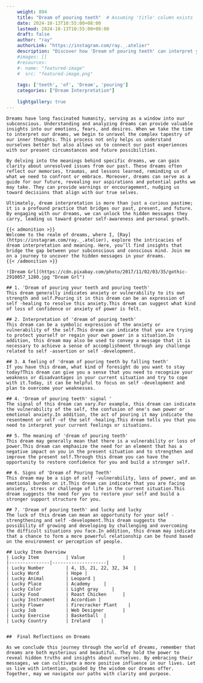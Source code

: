```yaml
---
    weight: 894
    title: "Dream of pouring teeth"  # Assuming 'title' column exists
    date: 2024-10-13T10:55:00+08:00
    lastmod: 2024-10-13T10:55:00+08:00
    draft: false
    author: "ray"
    authorLink: "https://instagram.com/ray._.atelier"
    description: "Discover how 'Dream of pouring teeth' can interpret your future and uncover its significant meanings in your life."
    #images: []
    #resources:
    #- name: "featured-image"
    #  src: "featured-image.png"
    
    tags: ['teeth', 'of', 'Dream', 'pouring']
    categories: ["Dream Interpretation"]
    
    lightgallery: true
---
```

    
    Dreams have long fascinated humanity, serving as a window into our subconscious. Understanding and analyzing dreams can provide valuable insights into our emotions, fears, and desires. When we take the time to interpret our dreams, we begin to unravel the complex tapestry of our inner thoughts. This process not only helps us understand ourselves better but also allows us to connect our past experiences with our present circumstances and future possibilities.
    
    By delving into the meanings behind specific dreams, we can gain clarity about unresolved issues from our past. These dreams often reflect our memories, traumas, and lessons learned, reminding us of what we need to confront or embrace. Moreover, dreams can serve as a guide for our future, revealing our aspirations and potential paths we may take. They can provide warnings or encouragement, nudging us toward decisions that align with our true selves.
    
    Ultimately, dream interpretation is more than just a curious pastime; it is a profound practice that bridges our past, present, and future. By engaging with our dreams, we can unlock the hidden messages they carry, leading us toward greater self-awareness and personal growth.
    
    {{< admonition >}}
    Welcome to the realm of dreams, where I, [Ray](https://instagram.com/ray._.atelier), explore the intricacies of dream interpretation and meaning. Here, you’ll find insights that bridge the gap between your subconscious and conscious mind. Join me on a journey to uncover the hidden messages in your dreams.
    {{< /admonition >}}
    
    ![Dream Grl](https://cdn.pixabay.com/photo/2017/11/02/03/35/gothic-2910057_1280.jpg "Dream Grl")
    
    ## 1. 'Dream of pouring your teeth and pouring teeth'
    This dream generally indicates anxiety or vulnerability to its own strength and self.Pouring it in this dream can be an expression of self -healing to resolve this anxiety.This dream can suggest what kind of loss of confidence or anxiety of power is felt.
    
    ## 2. Interpretation of 'dream of pouring teeth'
    This dream can be a symbolic expression of the anxiety or vulnerability of the self.This dream can indicate that you are trying to protect yourself or regain your own power in a situation.In addition, this dream may also be used to convey a message that it is necessary to achieve a sense of accomplishment through any challenge related to self -assertion or self -development.
    
    ## 3. A feeling of 'dream of pouring teeth by falling teeth'
    If you have this dream, what kind of foresight do you want to stay today?This dream can give you a sense that you need to recognize your weakness or disadvantages in your current situation and try to cope with it.Today, it can be helpful to focus on self -development and plan to overcome your weaknesses.
    
    ## 4. 'Dream of pouring teeth' signal '
    The signal of this dream can vary.For example, this dream can indicate the vulnerability of the self, the confusion of one's own power or emotional anxiety.In addition, the act of pouring it may indicate the resentment or self -of the self -healing.This dream tells you that you need to interpret your current feelings or situations.
    
    ## 5. The meaning of 'dream of pouring teeth'
    This dream may generally mean that there is a vulnerability or loss of power.This dream can emphasize the need for an element that has a negative impact on you in the present situation and to strengthen and improve the present self.Through this dream you can have the opportunity to restore confidence for you and build a stronger self.
    
    ## 6. Signs of 'Dream of Pouring Teeth'
    This dream may be a sign of self -vulnerability, loss of power, and an emotional burden on it.This dream can indicate that you are facing anxiety, stress or challenge of life in the current situation.This dream suggests the need for you to restore your self and build a stronger support structure for you.
    
    ## 7. 'Dream of pouring teeth' and lucky and lucky
    The luck of this dream can mean an opportunity for your self -strengthening and self -development.This dream suggests the possibility of growing and developing by challenging and overcoming the difficult situations you face.In addition, this dream may indicate that a chance to form a more powerful relationship can be found based on the environment or perception of people.
    
    ## Lucky Item Overview
    | Lucky Item          | Value              |
    |---------------|--------------------|
    | Lucky Number        | 4, 15, 21, 22, 32, 34  |
    | Lucky Word          | Hope |
    | Lucky Animal        | Leopard |
    | Lucky Place         | Academy     |
    | Lucky Color         | Light gray     |
    | Lucky Food          | Roast Chicken      |
    | Lucky Instrument    | Accordion |
    | Lucky Flower        | Firecracker Plant    |
    | Lucky Job           | Web Designer       |
    | Lucky Exercise      | Basketball  |
    | Lucky Country       | Ireland    |
    
    
    ##  Final Reflections on Dreams
    
    As we conclude this journey through the world of dreams, remember that dreams are both mysterious and beautiful. They hold the power to reveal hidden truths and insights about ourselves. By embracing their messages, we can cultivate a more positive influence in our lives. Let us live with intention, guided by the wisdom our dreams offer. Together, may we navigate our paths with clarity and purpose.
    